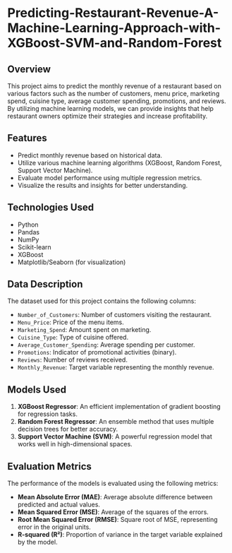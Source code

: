 # Predicting-Restaurant-Revenue-A-Machine-Learning-Approach-with-XGBoost-SVM-and-Random-Forest
## Overview

This project aims to predict the monthly revenue of a restaurant based on various factors such as the number of customers, menu price, marketing spend, cuisine type, average customer spending, promotions, and reviews. By utilizing machine learning models, we can provide insights that help restaurant owners optimize their strategies and increase profitability.

## Features

- Predict monthly revenue based on historical data.
- Utilize various machine learning algorithms (XGBoost, Random Forest, Support Vector Machine).
- Evaluate model performance using multiple regression metrics.
- Visualize the results and insights for better understanding.

## Technologies Used

- Python
- Pandas
- NumPy
- Scikit-learn
- XGBoost
- Matplotlib/Seaborn (for visualization)

## Data Description

The dataset used for this project contains the following columns:

- `Number_of_Customers`: Number of customers visiting the restaurant.
- `Menu_Price`: Price of the menu items.
- `Marketing_Spend`: Amount spent on marketing.
- `Cuisine_Type`: Type of cuisine offered.
- `Average_Customer_Spending`: Average spending per customer.
- `Promotions`: Indicator of promotional activities (binary).
- `Reviews`: Number of reviews received.
- `Monthly_Revenue`: Target variable representing the monthly revenue.

## Models Used

1. **XGBoost Regressor**: An efficient implementation of gradient boosting for regression tasks.
2. **Random Forest Regressor**: An ensemble method that uses multiple decision trees for better accuracy.
3. **Support Vector Machine (SVM)**: A powerful regression model that works well in high-dimensional spaces.

## Evaluation Metrics

The performance of the models is evaluated using the following metrics:

- **Mean Absolute Error (MAE)**: Average absolute difference between predicted and actual values.
- **Mean Squared Error (MSE)**: Average of the squares of the errors.
- **Root Mean Squared Error (RMSE)**: Square root of MSE, representing error in the original units.
- **R-squared (R²)**: Proportion of variance in the target variable explained by the model.

